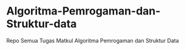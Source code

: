 # Algoritma-Pemrogaman-dan-Struktur-data

Repo Semua Tugas Matkul Algoritma Pemrogaman dan Struktur Data